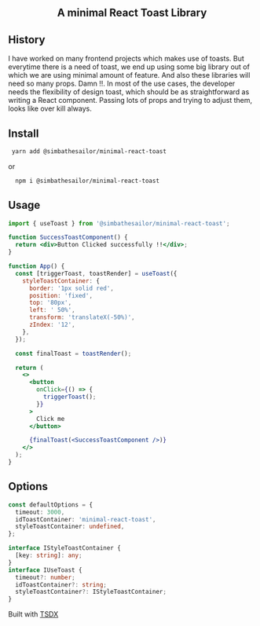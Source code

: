 <h2  align="center">A minimal React Toast Library</h2>

## History

I have worked on many frontend projects which makes use of toasts. But everytime there is a need of toast, we end up using some big library out of which we are using minimal amount of feature. And also these libraries will need so many props. Damn !!. In most of the use cases, the developer needs the flexibility of design toast, which should be as straightforward as writing a React component.
Passing lots of props and trying to adjust them, looks like over kill always.

## Install

```sh
 yarn add @simbathesailor/minimal-react-toast
```

or

```sh
  npm i @simbathesailor/minimal-react-toast
```

## Usage

```jsx
import { useToast } from '@simbathesailor/minimal-react-toast';

function SuccessToastComponent() {
  return <div>Button Clicked successfully !!</div>;
}

function App() {
  const [triggerToast, toastRender] = useToast({
    styleToastContainer: {
      border: '1px solid red',
      position: 'fixed',
      top: '80px',
      left: ' 50%',
      transform: 'translateX(-50%)',
      zIndex: '12',
    },
  });

  const finalToast = toastRender();

  return (
    <>
      <button
        onClick={() => {
          triggerToast();
        }}
      >
        Click me
      </button>

      {finalToast(<SuccessToastComponent />)}
    </>
  );
}
```

## Options

```typescript
const defaultOptions = {
  timeout: 3000,
  idToastContainer: 'minimal-react-toast',
  styleToastContainer: undefined,
};

interface IStyleToastContainer {
  [key: string]: any;
}
interface IUseToast {
  timeout?: number;
  idToastContainer?: string;
  styleToastContainer?: IStyleToastContainer;
}
```

Built with [TSDX](https://github.com/jaredpalmer/tsdx)
